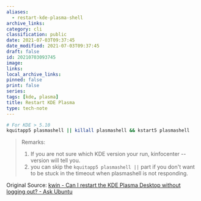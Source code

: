 ```yaml
---
aliases:
  - restart-kde-plasma-shell
archive_links: 
category: cli
classification: public
date: 2021-07-03T09:37:45
date_modified: 2021-07-03T09:37:45
draft: false
id: 20210703093745
image: 
links: 
local_archive_links: 
pinned: false
print: false
series: 
tags: [kde, plasma]
title: Restart KDE Plasma
type: tech-note
---
```


```sh
# For KDE > 5.10
kquitapp5 plasmashell || killall plasmashell && kstart5 plasmashell
```

> Remarks:
> 1. If you are not sure which KDE version your run, kinfocenter --version will tell you.
> 2. you can skip the `kquitapp5 plasmashell ||` part if you don't want to be stuck in the timeout when plasmashell is not responding.

Original Source: [kwin - Can I restart the KDE Plasma Desktop without logging out? - Ask Ubuntu](https://askubuntu.com/questions/481329/can-i-restart-the-kde-plasma-desktop-without-logging-out)

